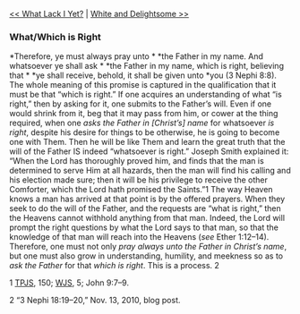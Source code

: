[<< What Lack I Yet?](What%20Lack%20I%20Yet?)  |  [White and Delightsome >>](White%20and%20Delightsome)

### What/Which is Right

*Therefore, ye must always pray unto *
*the Father in my name. And whatsoever ye shall ask *
*the Father in my name, which is right, believing that *
*ye shall receive, behold, it shall be given unto *you (3 Nephi 8:8). The whole meaning of this promise is captured in the qualification that it must be that “which is right.” If one acquires an understanding of what “is right,” then by asking for it, one submits to the Father’s will. Even if one would shrink from it, beg that it may pass from him, or cower at the thing required, when one *asks the Father in [Christ’s] name* for whatsoever *is right*, despite his desire for things to be otherwise, he is going to become one with Them. Then he will be like Them and learn the great truth that the will of the Father IS indeed “whatsoever is right.” Joseph Smith explained it: “When the Lord has thoroughly proved him, and finds that the man is determined to serve Him at all hazards, then the man will find his calling and his election made sure; then it will be his privilege to receive the other Comforter, which the Lord hath promised the Saints.”1 The way Heaven knows a man has arrived at that point is by the offered prayers. When they seek to do the will of the Father, and the requests are “what is right,” then the Heavens cannot withhold anything from that man. Indeed, the Lord will prompt the right questions by what the Lord says to that man, so that the knowledge of that man will reach into the Heavens (*see* Ether 1:12–14). Therefore, one must not only *pray always unto the Father in Christ’s name*, but one must also grow in understanding, humility, and meekness so as to *ask the Father* for that *which is right*. This is a process. 2



1
[TPJS](#), 150; [WJS](#), 5; John 9:7–9.


2 “3 Nephi 18:19–20,” Nov. 13, 2010, blog post.